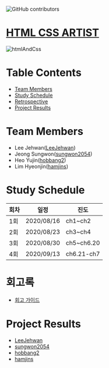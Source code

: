 
![GitHub contributors](https://img.shields.io/github/contributors/Alpha-ka-js/HTML-CSS-ARTIST?&color=brightgreen)
![<Languages>](https://img.shields.io/github/languages/count/Alpha-ka-JS/HTML-CSS-ARTIST?&color=brightgreen) 
![<TopLanguages>](https://img.shields.io/github/languages/top/Alpha-ka-JS/HTML-CSS-ARTIST?&color=brightgreen) 
![<repoSize>](https://img.shields.io/github/repo-size/Alpha-ka-JS/HTML-CSS-ARTIST) 
![<CommitActivity>](https://img.shields.io/github/commit-activity/m/Alpha-ka-JS/HTML-CSS-ARTIST) 
![<LastCommit>](https://img.shields.io/github/last-commit/Alpha-ka-JS/HTML-CSS-ARTIST)

# [HTML CSS ARTIST](https://alpha-ka-js.github.io/HTML-CSS-ARTIST/)
![htmlAndCss](https://upload.wikimedia.org/wikipedia/commons/thumb/1/10/CSS3_and_HTML5_logos_and_wordmarks.svg/511px-CSS3_and_HTML5_logos_and_wordmarks.svg.png)

# Table Contents
* [Team Members](#team-members)
* [Study Schedule](#study-schedule)
* [Retrospective](#retrospective)
* [Project Results](#project-result) 

# <a name="team-members"></a>Team Members
* Lee Jehwan([LeeJehwan](https://github.com/LeeJehwan))
* Jeong Sungwon([sungwon2054](https://github.com/sungwon2054))
* Heo Yujin([hobbang2](https://github.com/hobbang2))
* Lim Hyeonjin([hamjins](https://github.com/hamjins))

# <a name="study-schedule"></a>Study Schedule

회차 | 일정 | 진도
------|------|-----
1회|2020/08/16|ch1~ch2
2회|2020/08/23|ch3~ch4
3회|2020/08/30|ch5~ch6.20
4회|2020/09/13|ch6.21-ch7

# <a name="retrospective"></a>회고록
* [회고 가이드](https://alpha-ka-js.github.io/HTML-CSS-ARTIST/Retrospective/)

# <a name="project-result"></a>Project Results
* [LeeJehwan](https://alpha-ka-js.github.io/HTML-CSS-ARTIST/leejehwan/kokoa/clone-project)
* [sungwon2054](https://alpha-ka-js.github.io/HTML-CSS-ARTIST/jeongsungwon/kokoa/clone-project)
* [hobbang2](https://alpha-ka-js.github.io/HTML-CSS-ARTIST/heoyujin/clone-project)
* [hamjins](https://alpha-ka-js.github.io/HTML-CSS-ARTIST/hamjins/clone-project)
